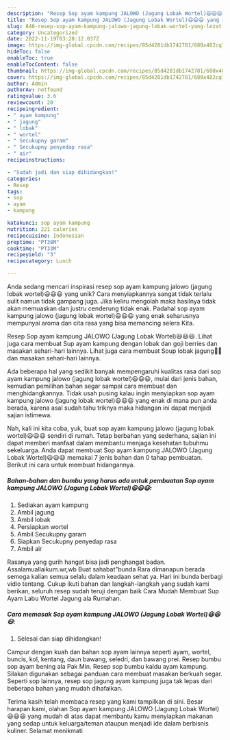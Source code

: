 ```yaml
---
description: "Resep Sop ayam kampung JALOWO (Jagung Lobak Wortel)😃😃😃 yang Lezat"
title: "Resep Sop ayam kampung JALOWO (Jagung Lobak Wortel)😃😃😃 yang Lezat"
slug: 840-resep-sop-ayam-kampung-jalowo-jagung-lobak-wortel-yang-lezat
category: Uncategorized
date: 2022-11-19T03:28:12.037Z
image: https://img-global.cpcdn.com/recipes/85d4281db1742781/680x482cq70/sop-ayam-kampung-jalowo-jagung-lobak-wortel-foto-resep-utama.jpg
hideToc: false
enableToc: true
enableTocContent: false
thumbnail: https://img-global.cpcdn.com/recipes/85d4281db1742781/680x482cq70/sop-ayam-kampung-jalowo-jagung-lobak-wortel-foto-resep-utama.jpg
cover: https://img-global.cpcdn.com/recipes/85d4281db1742781/680x482cq70/sop-ayam-kampung-jalowo-jagung-lobak-wortel-foto-resep-utama.jpg
author: Admin
authorAv: notfound
ratingvalue: 3.6
reviewcount: 20
recipeingredient:
- " ayam kampung"
- " jagung"
- " lobak"
- " wortel"
- " Secukupny garam"
- " Secukupny penyedap rasa"
- " air"
recipeinstructions:

- "Sudah jadi dan siap dihidangkan!"
categories:
- Resep
tags:
- sop
- ayam
- kampung

katakunci: sop ayam kampung 
nutrition: 221 calories
recipecuisine: Indonesian
preptime: "PT38M"
cooktime: "PT33M"
recipeyield: "3"
recipecategory: Lunch

---
```





Anda sedang mencari inspirasi resep sop ayam kampung jalowo (jagung lobak wortel)😃😃😃 yang unik? Cara menyiapkannya sangat tidak terlalu sulit namun tidak gampang juga. Jika keliru mengolah maka hasilnya tidak akan memuaskan dan justru cenderung tidak enak. Padahal sop ayam kampung jalowo (jagung lobak wortel)😃😃😃 yang enak seharusnya mempunyai aroma dan cita rasa yang bisa memancing selera Kita.





Resep Sop ayam kampung JALOWO (Jagung Lobak Wortel)😃😃😃. Lihat juga cara membuat Sup ayam kampung dengan lobak dan goji berries dan masakan sehari-hari lainnya. Lihat juga cara membuat Soup lobak jagung🌻🌻 dan masakan sehari-hari lainnya.

Ada beberapa hal yang sedikit banyak mempengaruhi kualitas rasa dari sop ayam kampung jalowo (jagung lobak wortel)😃😃😃, mulai dari jenis bahan, kemudian pemilihan bahan segar sampai cara membuat dan menghidangkannya. Tidak usah pusing kalau ingin menyiapkan sop ayam kampung jalowo (jagung lobak wortel)😃😃😃 yang enak di mana pun anda berada, karena asal sudah tahu triknya maka hidangan ini dapat menjadi sajian istimewa.






Nah, kali ini kita coba, yuk, buat sop ayam kampung jalowo (jagung lobak wortel)😃😃😃 sendiri di rumah. Tetap berbahan yang sederhana, sajian ini dapat memberi manfaat dalam membantu menjaga kesehatan tubuhmu sekeluarga. Anda dapat membuat Sop ayam kampung JALOWO (Jagung Lobak Wortel)😃😃😃 memakai 7 jenis bahan dan 0 tahap pembuatan. Berikut ini cara untuk membuat hidangannya.

<!--inarticleads1-->

##### Bahan-bahan dan bumbu yang harus ada untuk pembuatan Sop ayam kampung JALOWO (Jagung Lobak Wortel)😃😃😃:

1. Sediakan  ayam kampung
1. Ambil  jagung
1. Ambil  lobak
1. Persiapkan  wortel
1. Ambil  Secukupny garam
1. Siapkan  Secukupny penyedap rasa
1. Ambil  air


Rasanya yang gurih hangat bisa jadi penghangat badan. Assalamuallaikum.wr,wb Buat sahabat&#34;bunda Rara dimanapun berada semoga kalian semua selalu dalam keadaan sehat ya. Hari ini bunda berbagi vidio tentang. Cukup ikuti bahan dan langkah-langkah yang sudah kami berikan, seluruh resep sudah teruji dengan baik Cara Mudah Membuat Sup Ayam Labu Wortel Jagung ala Rumahan. 

<!--inarticleads2-->

##### Cara memasak Sop ayam kampung JALOWO (Jagung Lobak Wortel)😃😃😃:


1. Selesai dan siap dihidangkan!

Campur dengan kuah dan bahan sop ayam lainnya seperti ayam, wortel, buncis, kol, kentang, daun bawang, seledri, dan bawang prei. Resep bumbu sop ayam bening ala Pak Min. Resep sop bumbu kaldu ayam kampung. Silakan digunakan sebagai panduan cara membuat masakan berkuah segar. Seperti sop lainnya, resep sop jagung ayam kampung juga tak lepas dari beberapa bahan yang mudah dihafalkan. 

Terima kasih telah membaca resep yang kami tampilkan di sini. Besar harapan kami, olahan Sop ayam kampung JALOWO (Jagung Lobak Wortel)😃😃😃 yang mudah di atas dapat membantu kamu menyiapkan makanan yang sedap untuk keluarga/teman ataupun menjadi ide dalam berbisnis kuliner. Selamat menikmati
